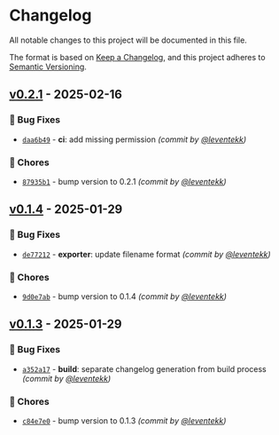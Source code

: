 # Changelog
All notable changes to this project will be documented in this file.

The format is based on [Keep a Changelog](https://keepachangelog.com/en/1.0.0/),
and this project adheres to [Semantic Versioning](https://semver.org/spec/v2.0.0.html).

## [v0.2.1] - 2025-02-16
### :bug: Bug Fixes
- [`daa6b49`](https://github.com/leventekk/orcaexport/commit/daa6b49fbdca615f1249146928eb4d501c4cf657) - **ci**: add missing permission *(commit by [@leventekk](https://github.com/leventekk))*

### :wrench: Chores
- [`87935b1`](https://github.com/leventekk/orcaexport/commit/87935b12e5eb94d68960671417161deee8976fe9) - bump version to 0.2.1 *(commit by [@leventekk](https://github.com/leventekk))*


## [v0.1.4] - 2025-01-29
### :bug: Bug Fixes
- [`de77212`](https://github.com/leventekk/orcaexport/commit/de77212784dbf403e1c7733a58d75afb6b219fbf) - **exporter**: update filename format *(commit by [@leventekk](https://github.com/leventekk))*

### :wrench: Chores
- [`9d0e7ab`](https://github.com/leventekk/orcaexport/commit/9d0e7ab897e56ae831e1895d4316ef2b0f078ab8) - bump version to 0.1.4 *(commit by [@leventekk](https://github.com/leventekk))*


## [v0.1.3] - 2025-01-29
### :bug: Bug Fixes
- [`a352a17`](https://github.com/leventekk/orcaexport/commit/a352a179560697a6e3be8f8208d6de0c30e1bb63) - **build**: separate changelog generation from build process *(commit by [@leventekk](https://github.com/leventekk))*

### :wrench: Chores
- [`c84e7e0`](https://github.com/leventekk/orcaexport/commit/c84e7e06fe28ff2b410c7daaf57b92730eadd646) - bump version to 0.1.3 *(commit by [@leventekk](https://github.com/leventekk))*

[v0.1.3]: https://github.com/leventekk/orcaexport/compare/v0.1.2...v0.1.3
[v0.1.4]: https://github.com/leventekk/orcaexport/compare/v0.1.3...v0.1.4
[v0.2.1]: https://github.com/leventekk/orcaexport/compare/v0.2.0...v0.2.1
